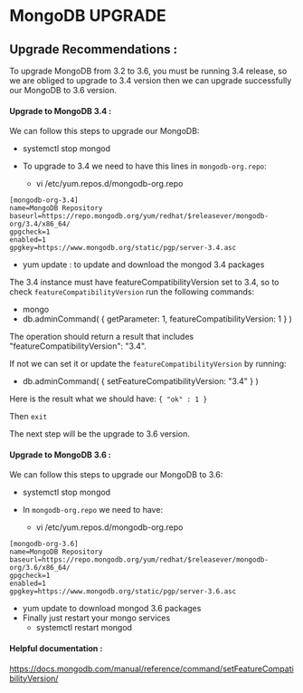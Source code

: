 # MongoDB UPGRADE


## Upgrade Recommendations :

To upgrade MongoDB from 3.2 to 3.6, you must be running 3.4 release, so we are obliged to upgrade to 3.4 version then we can upgrade successfully our MongoDB to 3.6 version.

#### Upgrade to MongoDB 3.4 :

We can follow this steps to upgrade our MongoDB:

*  systemctl stop mongod

* To upgrade to 3.4 we need to have this lines in `mongodb-org.repo`:

  *  vi /etc/yum.repos.d/mongodb-org.repo

```
[mongodb-org-3.4]
name=MongoDB Repository
baseurl=https://repo.mongodb.org/yum/redhat/$releasever/mongodb-org/3.4/x86_64/
gpgcheck=1
enabled=1
gpgkey=https://www.mongodb.org/static/pgp/server-3.4.asc
```


  * yum update : to update and download the mongod 3.4 packages

The 3.4 instance must have featureCompatibilityVersion set to 3.4, so to check `featureCompatibilityVersion` run the following commands:

  * mongo
  * db.adminCommand( { getParameter: 1, featureCompatibilityVersion: 1 } )

  The operation should return a result that includes "featureCompatibilityVersion": "3.4".

If not we can set it or update the `featureCompatibilityVersion` by running:

  * db.adminCommand( { setFeatureCompatibilityVersion: "3.4" } )

  Here is the result what we should have: `{ "ok" : 1 }`

  Then `exit`

The next step will be the upgrade to 3.6 version.


#### Upgrade to MongoDB 3.6 :

We can follow this steps to upgrade our MongoDB to 3.6:

*  systemctl stop mongod

* In `mongodb-org.repo` we need to have:

  *  vi /etc/yum.repos.d/mongodb-org.repo
  

```
[mongodb-org-3.6]
name=MongoDB Repository
baseurl=https://repo.mongodb.org/yum/redhat/$releasever/mongodb-org/3.6/x86_64/
gpgcheck=1
enabled=1
gpgkey=https://www.mongodb.org/static/pgp/server-3.6.asc
```

* yum update to download mongod 3.6 packages
* Finally just restart your mongo services
  *  systemctl restart mongod

#### Helpful documentation :

  https://docs.mongodb.com/manual/reference/command/setFeatureCompatibilityVersion/
